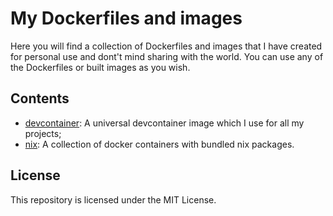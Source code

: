 # My Dockerfiles and images

Here you will find a collection of Dockerfiles and images that I have created for personal use and dont't mind sharing with the world.
You can use any of the Dockerfiles or built images as you wish.

## Contents

- [devcontainer](./devcontainer): A universal devcontainer image which I use for all my projects;
- [nix](./nix): A collection of docker containers with bundled nix packages.

## License

This repository is licensed under the MIT License.
